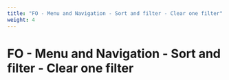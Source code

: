 ```yaml
---
title: "FO - Menu and Navigation - Sort and filter - Clear one filter"
weight: 4
---
```


# FO - Menu and Navigation - Sort and filter - Clear one filter
